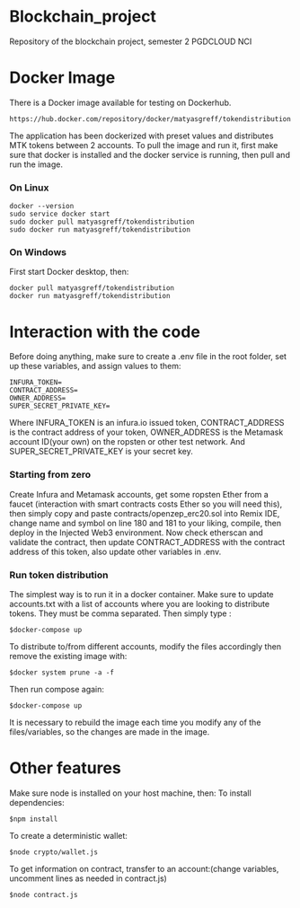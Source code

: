 # Blockchain_project
Repository of the blockchain project, semester 2 PGDCLOUD NCI

# Docker Image
There is a Docker image available for testing on Dockerhub.
```
https://hub.docker.com/repository/docker/matyasgreff/tokendistribution
```
The application has been dockerized with preset values and distributes MTK tokens between 2 accounts.
To pull the image and run it, first make sure that docker is installed and the docker service is running, then pull and run the image.

### On Linux ###
```
docker --version
sudo service docker start
sudo docker pull matyasgreff/tokendistribution
sudo docker run matyasgreff/tokendistribution
```

### On Windows ###
First start Docker desktop, then:
```
docker pull matyasgreff/tokendistribution
docker run matyasgreff/tokendistribution
```

# Interaction with the code
Before doing anything, make sure to create a .env file in the root folder, set up these variables, and assign values to them:
```
INFURA_TOKEN=
CONTRACT_ADDRESS=
OWNER_ADDRESS=
SUPER_SECRET_PRIVATE_KEY=
```
Where INFURA_TOKEN is an infura.io issued token, CONTRACT_ADDRESS is the contract address of your token, OWNER_ADDRESS is the Metamask account ID(your own) on the ropsten or other test network. And SUPER_SECRET_PRIVATE_KEY is your secret key.
### Starting from zero ###
Create Infura and Metamask accounts, get some ropsten Ether from a faucet (interaction with smart contracts costs Ether so you will need this), then simply copy and paste contracts/openzep_erc20.sol into Remix IDE, change name and symbol on line 180 and 181 to your liking, compile, then deploy in the Injected Web3 environment. Now check etherscan and validate the contract, then update CONTRACT_ADDRESS with the contract address of this token, also update other variables in .env.
### Run token distribution ###
The simplest way is to run it in a docker container.
Make sure to update accounts.txt with a list of accounts where you are looking to distribute tokens. They must be comma separated.
Then simply type :

```$docker-compose up```

To distribute to/from different accounts, modify the files accordingly then remove the existing image with: 

```$docker system prune -a -f```

Then run compose again:

```$docker-compose up```

It is necessary to rebuild the image each time you modify any of the files/variables, so the changes are made in the image.

# Other features

Make sure node is installed on your host machine, then:
To install dependencies:

```$npm install```

To create a deterministic wallet:

```$node crypto/wallet.js```

To get information on contract, transfer to an account:(change variables, uncomment lines as needed in contract.js)

```$node contract.js```

